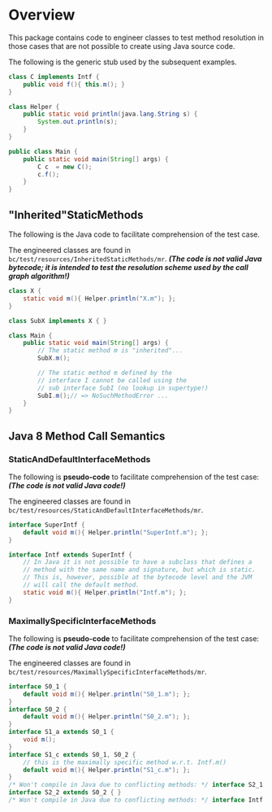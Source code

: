 # Overview
This package contains code to engineer classes to test method resolution in
those cases that are not possible to create using Java source code.

The following is the generic stub used by the subsequent examples.
```java
class C implements Intf {
    public void f(){ this.m(); }
}

class Helper {
    public static void println(java.lang.String s) {
        System.out.println(s);
    }
}

public class Main {
    public static void main(String[] args) {
        C c  = new C();
        c.f();
    }
}
```

## "Inherited"StaticMethods
The following is the Java code to facilitate comprehension of the test case.

The engineered classes are found in `bc/test/resources/InheritedStaticMethods/mr`.
***(The code is not valid Java bytecode; it is intended to test the resolution scheme used by the call graph algorithm!)***

```java
class X {
    static void m(){ Helper.println("X.m"); };
}

class SubX implements X { }

class Main {
    public static void main(String[] args) {
        // The static method m is "inherited"...
        SubX.m();

        // The static method m defined by the
        // interface I cannot be called using the
        // sub interface SubI (no lookup in supertype!)
        SubI.m();// => NoSuchMethodError ...
    }
}    
```

## Java 8 Method Call Semantics



### StaticAndDefaultInterfaceMethods
The following is **pseudo-code** to facilitate comprehension of the test case:
***(The code is not valid Java code!)***

The engineered classes are found in `bc/test/resources/StaticAndDefaultInterfaceMethods/mr`.

```java
interface SuperIntf {
    default void m(){ Helper.println("SuperIntf.m"); };
}

interface Intf extends SuperIntf {
    // In Java it is not possible to have a subclass that defines a
    // method with the same name and signature, but which is static.
    // This is, however, possible at the bytecode level and the JVM
    // will call the default method.
    static void m(){ Helper.println("Intf.m"); };
}
```

### MaximallySpecificInterfaceMethods
The following is **pseudo-code** to facilitate comprehension of the test case:
***(The code is not valid Java code!)***

The engineered classes are found in `bc/test/resources/MaximallySpecificInterfaceMethods/mr`.

```java
interface S0_1 {
    default void m(){ Helper.println("S0_1.m"); };
}
interface S0_2 {
    default void m(){ Helper.println("S0_2.m"); };
}
interface S1_a extends S0_1 {
    void m();
}
interface S1_c extends S0_1, S0_2 {
    // this is the maximally specific method w.r.t. Intf.m()
    default void m(){ Helper.println("S1_c.m"); };
}
/* Won't compile in Java due to conflicting methods: */ interface S2_1 extends S1_a, S1_c { }
interface S2_2 extends S0_2 { }
/* Won't compile in Java due to conflicting methods: */ interface Intf extends S2_1, S2_2 { }
```
